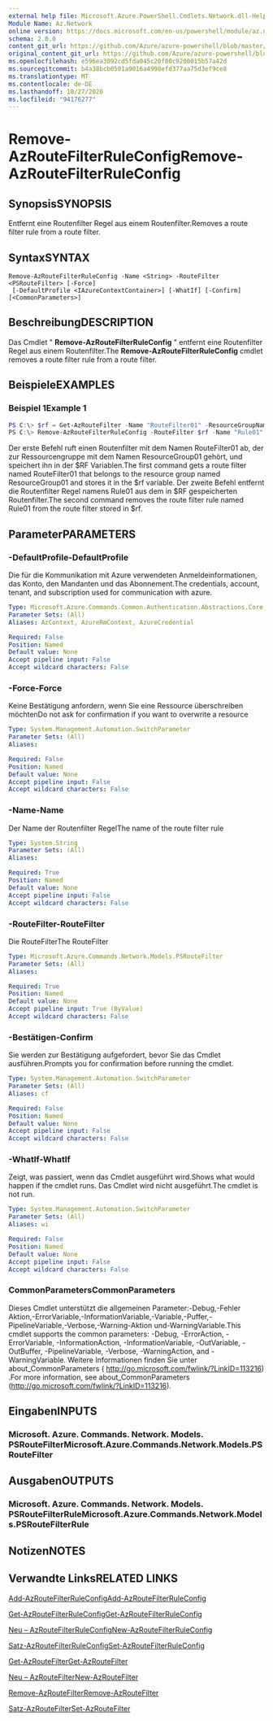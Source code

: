 ```yaml
---
external help file: Microsoft.Azure.PowerShell.Cmdlets.Network.dll-Help.xml
Module Name: Az.Network
online version: https://docs.microsoft.com/en-us/powershell/module/az.network/remove-azroutefilterruleconfig
schema: 2.0.0
content_git_url: https://github.com/Azure/azure-powershell/blob/master/src/Network/Network/help/Remove-AzRouteFilterRuleConfig.md
original_content_git_url: https://github.com/Azure/azure-powershell/blob/master/src/Network/Network/help/Remove-AzRouteFilterRuleConfig.md
ms.openlocfilehash: e596ea3092cd5fda045c20f80c9208015b57a42d
ms.sourcegitcommit: b4a38bcb0501a9016a4998efd377aa75d3ef9ce8
ms.translationtype: MT
ms.contentlocale: de-DE
ms.lasthandoff: 10/27/2020
ms.locfileid: "94176277"
---
```

# <span data-ttu-id="bd3ae-101">Remove-AzRouteFilterRuleConfig</span><span class="sxs-lookup"><span data-stu-id="bd3ae-101">Remove-AzRouteFilterRuleConfig</span></span>

## <span data-ttu-id="bd3ae-102">Synopsis</span><span class="sxs-lookup"><span data-stu-id="bd3ae-102">SYNOPSIS</span></span>
<span data-ttu-id="bd3ae-103">Entfernt eine Routenfilter Regel aus einem Routenfilter.</span><span class="sxs-lookup"><span data-stu-id="bd3ae-103">Removes a route filter rule from a route filter.</span></span>

## <span data-ttu-id="bd3ae-104">Syntax</span><span class="sxs-lookup"><span data-stu-id="bd3ae-104">SYNTAX</span></span>

```
Remove-AzRouteFilterRuleConfig -Name <String> -RouteFilter <PSRouteFilter> [-Force]
 [-DefaultProfile <IAzureContextContainer>] [-WhatIf] [-Confirm] [<CommonParameters>]
```

## <span data-ttu-id="bd3ae-105">Beschreibung</span><span class="sxs-lookup"><span data-stu-id="bd3ae-105">DESCRIPTION</span></span>
<span data-ttu-id="bd3ae-106">Das Cmdlet " **Remove-AzRouteFilterRuleConfig** " entfernt eine Routenfilter Regel aus einem Routenfilter.</span><span class="sxs-lookup"><span data-stu-id="bd3ae-106">The **Remove-AzRouteFilterRuleConfig** cmdlet removes a route filter rule from a route filter.</span></span>

## <span data-ttu-id="bd3ae-107">Beispiele</span><span class="sxs-lookup"><span data-stu-id="bd3ae-107">EXAMPLES</span></span>

### <span data-ttu-id="bd3ae-108">Beispiel 1</span><span class="sxs-lookup"><span data-stu-id="bd3ae-108">Example 1</span></span>
```powershell
PS C:\> $rf = Get-AzRouteFilter -Name "RouteFilter01" -ResourceGroupName "ResourceGroup01"
PS C:\> Remove-AzRouteFilterRuleConfig -RouteFilter $rf -Name "Rule01"
```

<span data-ttu-id="bd3ae-109">Der erste Befehl ruft einen Routenfilter mit dem Namen RouteFilter01 ab, der zur Ressourcengruppe mit dem Namen ResourceGroup01 gehört, und speichert ihn in der $RF Variablen.</span><span class="sxs-lookup"><span data-stu-id="bd3ae-109">The first command gets a route filter named RouteFilter01 that belongs to the resource group named ResourceGroup01 and stores it in the $rf variable.</span></span>
<span data-ttu-id="bd3ae-110">Der zweite Befehl entfernt die Routenfilter Regel namens Rule01 aus dem in $RF gespeicherten Routenfilter.</span><span class="sxs-lookup"><span data-stu-id="bd3ae-110">The second command removes the route filter rule named Rule01 from the route filter stored in $rf.</span></span>

## <span data-ttu-id="bd3ae-111">Parameter</span><span class="sxs-lookup"><span data-stu-id="bd3ae-111">PARAMETERS</span></span>

### <span data-ttu-id="bd3ae-112">-DefaultProfile</span><span class="sxs-lookup"><span data-stu-id="bd3ae-112">-DefaultProfile</span></span>
<span data-ttu-id="bd3ae-113">Die für die Kommunikation mit Azure verwendeten Anmeldeinformationen, das Konto, den Mandanten und das Abonnement.</span><span class="sxs-lookup"><span data-stu-id="bd3ae-113">The credentials, account, tenant, and subscription used for communication with azure.</span></span>

```yaml
Type: Microsoft.Azure.Commands.Common.Authentication.Abstractions.Core.IAzureContextContainer
Parameter Sets: (All)
Aliases: AzContext, AzureRmContext, AzureCredential

Required: False
Position: Named
Default value: None
Accept pipeline input: False
Accept wildcard characters: False
```

### <span data-ttu-id="bd3ae-114">-Force</span><span class="sxs-lookup"><span data-stu-id="bd3ae-114">-Force</span></span>
<span data-ttu-id="bd3ae-115">Keine Bestätigung anfordern, wenn Sie eine Ressource überschreiben möchten</span><span class="sxs-lookup"><span data-stu-id="bd3ae-115">Do not ask for confirmation if you want to overwrite a resource</span></span>

```yaml
Type: System.Management.Automation.SwitchParameter
Parameter Sets: (All)
Aliases:

Required: False
Position: Named
Default value: None
Accept pipeline input: False
Accept wildcard characters: False
```

### <span data-ttu-id="bd3ae-116">-Name</span><span class="sxs-lookup"><span data-stu-id="bd3ae-116">-Name</span></span>
<span data-ttu-id="bd3ae-117">Der Name der Routenfilter Regel</span><span class="sxs-lookup"><span data-stu-id="bd3ae-117">The name of the route filter rule</span></span>

```yaml
Type: System.String
Parameter Sets: (All)
Aliases:

Required: True
Position: Named
Default value: None
Accept pipeline input: False
Accept wildcard characters: False
```

### <span data-ttu-id="bd3ae-118">-RouteFilter</span><span class="sxs-lookup"><span data-stu-id="bd3ae-118">-RouteFilter</span></span>
<span data-ttu-id="bd3ae-119">Die RouteFilter</span><span class="sxs-lookup"><span data-stu-id="bd3ae-119">The RouteFilter</span></span>

```yaml
Type: Microsoft.Azure.Commands.Network.Models.PSRouteFilter
Parameter Sets: (All)
Aliases:

Required: True
Position: Named
Default value: None
Accept pipeline input: True (ByValue)
Accept wildcard characters: False
```

### <span data-ttu-id="bd3ae-120">-Bestätigen</span><span class="sxs-lookup"><span data-stu-id="bd3ae-120">-Confirm</span></span>
<span data-ttu-id="bd3ae-121">Sie werden zur Bestätigung aufgefordert, bevor Sie das Cmdlet ausführen.</span><span class="sxs-lookup"><span data-stu-id="bd3ae-121">Prompts you for confirmation before running the cmdlet.</span></span>

```yaml
Type: System.Management.Automation.SwitchParameter
Parameter Sets: (All)
Aliases: cf

Required: False
Position: Named
Default value: None
Accept pipeline input: False
Accept wildcard characters: False
```

### <span data-ttu-id="bd3ae-122">-WhatIf</span><span class="sxs-lookup"><span data-stu-id="bd3ae-122">-WhatIf</span></span>
<span data-ttu-id="bd3ae-123">Zeigt, was passiert, wenn das Cmdlet ausgeführt wird.</span><span class="sxs-lookup"><span data-stu-id="bd3ae-123">Shows what would happen if the cmdlet runs.</span></span> <span data-ttu-id="bd3ae-124">Das Cmdlet wird nicht ausgeführt.</span><span class="sxs-lookup"><span data-stu-id="bd3ae-124">The cmdlet is not run.</span></span>

```yaml
Type: System.Management.Automation.SwitchParameter
Parameter Sets: (All)
Aliases: wi

Required: False
Position: Named
Default value: None
Accept pipeline input: False
Accept wildcard characters: False
```

### <span data-ttu-id="bd3ae-125">CommonParameters</span><span class="sxs-lookup"><span data-stu-id="bd3ae-125">CommonParameters</span></span>
<span data-ttu-id="bd3ae-126">Dieses Cmdlet unterstützt die allgemeinen Parameter:-Debug,-Fehler Aktion,-ErrorVariable,-InformationVariable,-Variable,-Puffer,-PipelineVariable,-Verbose,-Warning-Aktion und-WarningVariable.</span><span class="sxs-lookup"><span data-stu-id="bd3ae-126">This cmdlet supports the common parameters: -Debug, -ErrorAction, -ErrorVariable, -InformationAction, -InformationVariable, -OutVariable, -OutBuffer, -PipelineVariable, -Verbose, -WarningAction, and -WarningVariable.</span></span> <span data-ttu-id="bd3ae-127">Weitere Informationen finden Sie unter about_CommonParameters ( http://go.microsoft.com/fwlink/?LinkID=113216) .</span><span class="sxs-lookup"><span data-stu-id="bd3ae-127">For more information, see about_CommonParameters (http://go.microsoft.com/fwlink/?LinkID=113216).</span></span>

## <span data-ttu-id="bd3ae-128">Eingaben</span><span class="sxs-lookup"><span data-stu-id="bd3ae-128">INPUTS</span></span>

### <span data-ttu-id="bd3ae-129">Microsoft. Azure. Commands. Network. Models. PSRouteFilter</span><span class="sxs-lookup"><span data-stu-id="bd3ae-129">Microsoft.Azure.Commands.Network.Models.PSRouteFilter</span></span>

## <span data-ttu-id="bd3ae-130">Ausgaben</span><span class="sxs-lookup"><span data-stu-id="bd3ae-130">OUTPUTS</span></span>

### <span data-ttu-id="bd3ae-131">Microsoft. Azure. Commands. Network. Models. PSRouteFilterRule</span><span class="sxs-lookup"><span data-stu-id="bd3ae-131">Microsoft.Azure.Commands.Network.Models.PSRouteFilterRule</span></span>

## <span data-ttu-id="bd3ae-132">Notizen</span><span class="sxs-lookup"><span data-stu-id="bd3ae-132">NOTES</span></span>

## <span data-ttu-id="bd3ae-133">Verwandte Links</span><span class="sxs-lookup"><span data-stu-id="bd3ae-133">RELATED LINKS</span></span>

[<span data-ttu-id="bd3ae-134">Add-AzRouteFilterRuleConfig</span><span class="sxs-lookup"><span data-stu-id="bd3ae-134">Add-AzRouteFilterRuleConfig</span></span>](./Add-AzRouteFilterRuleConfig.md)

[<span data-ttu-id="bd3ae-135">Get-AzRouteFilterRuleConfig</span><span class="sxs-lookup"><span data-stu-id="bd3ae-135">Get-AzRouteFilterRuleConfig</span></span>](./Get-AzRouteFilterRuleConfig.md)

[<span data-ttu-id="bd3ae-136">Neu – AzRouteFilterRuleConfig</span><span class="sxs-lookup"><span data-stu-id="bd3ae-136">New-AzRouteFilterRuleConfig</span></span>](./New-AzRouteFilterRuleConfig.md)

[<span data-ttu-id="bd3ae-137">Satz-AzRouteFilterRuleConfig</span><span class="sxs-lookup"><span data-stu-id="bd3ae-137">Set-AzRouteFilterRuleConfig</span></span>](./Set-AzRouteFilterRuleConfig.md)

[<span data-ttu-id="bd3ae-138">Get-AzRouteFilter</span><span class="sxs-lookup"><span data-stu-id="bd3ae-138">Get-AzRouteFilter</span></span>](./Get-AzRouteFilter.md)

[<span data-ttu-id="bd3ae-139">Neu – AzRouteFilter</span><span class="sxs-lookup"><span data-stu-id="bd3ae-139">New-AzRouteFilter</span></span>](./New-AzRouteFilter.md)

[<span data-ttu-id="bd3ae-140">Remove-AzRouteFilter</span><span class="sxs-lookup"><span data-stu-id="bd3ae-140">Remove-AzRouteFilter</span></span>](./Remove-AzRouteFilter.md)

[<span data-ttu-id="bd3ae-141">Satz-AzRouteFilter</span><span class="sxs-lookup"><span data-stu-id="bd3ae-141">Set-AzRouteFilter</span></span>](./Set-AzRouteFilter.md)
